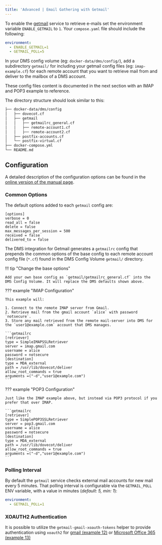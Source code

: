 ```yaml
---
title: 'Advanced | Email Gathering with Getmail'
---
```


To enable the [getmail][getmail-website] service to retrieve e-mails set the environment variable `ENABLE_GETMAIL` to `1`. Your `compose.yaml` file should include the following:

```yaml
environment:
  - ENABLE_GETMAIL=1
  - GETMAIL_POLL=5
```

In your DMS config volume (eg: `docker-data/dms/config/`), add a subdirectory `getmail/` for including your getmail config files (eg: `imap-example.cf`) for each remote account that you want to retrieve mail from and deliver to the mailbox of a DMS account.

These config files content is documented in the next section with an IMAP and POP3 example to reference.

The directory structure should look similar to this:

```txt
├── docker-data/dms/config
│   ├── dovecot.cf
│   ├── getmail
│   │   ├── getmailrc_general.cf
│   │   ├── remote-account1.cf
│   │   ├── remote-account2.cf
│   ├── postfix-accounts.cf
│   └── postfix-virtual.cf
├── docker-compose.yml
└── README.md
```

## Configuration

A detailed description of the configuration options can be found in the [online version of the manual page][getmail-docs].

### Common Options

The default options added to each `getmail` config are:

```getmailrc
[options]
verbose = 0
read_all = false
delete = false
max_messages_per_session = 500
received = false
delivered_to = false
```

The DMS integration for Getmail generates a `getmailrc` config that prepends the common options of the base config to each remote account config file (`*.cf`) found in the DMS Config Volume `getmail/` directory.

!!! tip "Change the base options"

    Add your own base config as `getmail/getmailrc_general.cf` into the DMS Config Volume. It will replace the DMS defaults shown above.

??? example "IMAP Configuration"

    This example will:

    1. Connect to the remote IMAP server from Gmail.
    2. Retrieve mail from the gmail account `alice` with password `notsecure`.
    3. Store any mail retrieved from the remote mail-server into DMS for the `user1@example.com` account that DMS manages.

    ```getmailrc
    [retriever]
    type = SimpleIMAPSSLRetriever
    server = imap.gmail.com
    username = alice
    password = notsecure
    [destination]
    type = MDA_external
    path = /usr/lib/dovecot/deliver
    allow_root_commands = true
    arguments =("-d","user1@example.com")
    ```

??? example "POP3 Configuration"

    Just like the IMAP example above, but instead via POP3 protocol if you prefer that over IMAP.

    ```getmailrc
    [retriever]
    type = SimplePOP3SSLRetriever
    server = pop3.gmail.com
    username = alice
    password = notsecure
    [destination]
    type = MDA_external
    path = /usr/lib/dovecot/deliver
    allow_root_commands = true
    arguments =("-d","user1@example.com")
    ```

### Polling Interval

By default the `getmail` service checks external mail accounts for new mail every 5 minutes. That polling interval is configurable via the `GETMAIL_POLL` ENV variable, with a value in minutes (_default: 5, min: 1_):

```yaml
environment:
  - GETMAIL_POLL=1
```

### XOAUTH2 Authentication

It is possible to utilize the `getmail-gmail-xoauth-tokens` helper to provide authentication using `xoauth2` for [gmail (example 12)][getmail-docs-xoauth-12] or [Microsoft Office 365 (example 13)][getmail-docs-xoauth-13]

[getmail-website]: https://www.getmail6.org
[getmail-docs]: https://getmail6.org/configuration.html
[getmail-docs-xoauth-12]: https://github.com/getmail6/getmail6/blob/1f95606156231f1e074ba62a9baa64f892a92ef8/docs/getmailrc-examples#L286
[getmail-docs-xoauth-13]: https://github.com/getmail6/getmail6/blob/1f95606156231f1e074ba62a9baa64f892a92ef8/docs/getmailrc-examples#L351
